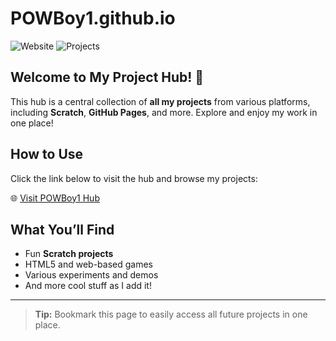 # POWBoy1.github.io

![Website](https://img.shields.io/badge/Website-Online-green) ![Projects](https://img.shields.io/badge/Projects-Collection-blue)

## Welcome to My Project Hub! 🎉

This hub is a central collection of **all my projects** from various platforms, including **Scratch**, **GitHub Pages**, and more. Explore and enjoy my work in one place!  

## How to Use

Click the link below to visit the hub and browse my projects:

🌐 [Visit POWBoy1 Hub](https://powboy1.github.io/)  

## What You’ll Find

- Fun **Scratch projects**  
- HTML5 and web-based games  
- Various experiments and demos  
- And more cool stuff as I add it!  

---

> **Tip:** Bookmark this page to easily access all future projects in one place.

